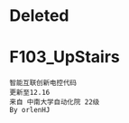 



# **Deleted**







# **F103_UpStairs**
    智能互联创新电控代码  
    更新至12.16  
    来自 中南大学自动化院 22级  
    By orlenHJ











